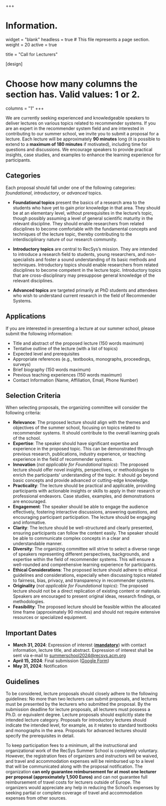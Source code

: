 +++
# Information.
widget = "blank"
headless = true # This file represents a page section.
weight = 20
active = true 

title = "Call for Lecturers"

[design]
  # Choose how many columns the section has. Valid values: 1 or 2.
  columns = "1"
+++

We are currently seeking experienced and knowledgeable speakers to deliver lectures on various topics related to recommender systems. If you are an expert in the recommender system field and are interested in contributing to our summer school, we invite you to submit a proposal for a lecture.
Each lecture will be approximately **90 minutes** long (it is possible to extend to a **maximum of 180 minutes** if motivated), including time for questions and discussions. We encourage speakers to provide practical insights, case studies, and examples to enhance the learning experience for participants.

## Categories
Each proposal should fall under one of the following categories: *foundational*, *introductory*, or *advanced* topics.

* **Foundational topics** present the basics of a research area to the students who have yet to gain prior knowledge in that area. They should be at an elementary level, without prerequisites in the lecture’s topic, though possibly assuming a level of general scientific maturity in the relevant discipline. They should enable researchers from related disciplines to become comfortable with the fundamental concepts and techniques of the lecture topic, thereby contributing to the interdisciplinary nature of our research community.

* **Introductory topics** are central to RecSys’s mission. They are intended to introduce a research field to students, young researchers, and non-specialists and foster a sound understanding of its basic methods and techniques. Introductory topics should enable researchers from related disciplines to become competent in the lecture topic. Introductory topics that are cross-disciplinary may presuppose general knowledge of the relevant disciplines.

* **Advanced topics** are targeted primarily at PhD students and attendees who wish to understand current research in the field of Recommender Systems.

## Applications
If you are interested in presenting a lecture at our summer school, please submit the following information:

* Title and abstract of the proposed lecture (150 words maximum)
* Tentative outline of the lecture (with a list of topics)
* Expected level and prerequisites
* Appropriate references (e.g., textbooks, monographs, proceedings, surveys)
* Brief biography (150 words maximum)
* Previous teaching experiences (150 words maximum)
* Contact Information (Name, Affiliation, Email, Phone Number)

## Selection Criteria
When selecting proposals, the organizing committee will consider the following criteria:

* **Relevance**: The proposed lecture should align with the themes and objectives of the summer school, focusing on topics related to recommender systems. It should contribute to the overall learning goals of the school.
* **Expertise**: The speaker should have significant expertise and experience in the proposed topic. This can be demonstrated through previous research, publications, industry experience, or teaching experience in the field of recommender systems.
* **Innovation** (*not applicable for Foundational topics*): The proposed lecture should offer novel insights, perspectives, or methodologies to enrich the participants' understanding of the topic. It should go beyond basic concepts and provide advanced or cutting-edge knowledge.
* **Practicality**: The lecture should be practical and applicable, providing participants with actionable insights or skills to apply in their research or professional endeavors. Case studies, examples, and demonstrations are encouraged.
* **Engagement**: The speaker should be able to engage the audience effectively, fostering interactive discussions, answering questions, and encouraging participant participation. The lecture should be engaging and informative.
* **Clarity**: The lecture should be well-structured and clearly presented, ensuring participants can follow the content easily. The speaker should be able to communicate complex concepts in a clear and understandable manner.
* **Diversity**: The organizing committee will strive to select a diverse range of speakers representing different perspectives, backgrounds, and expertise within the field of recommender systems. This will ensure a well-rounded and comprehensive learning experience for participants.
* **Ethical Considerations**: The proposed lecture should adhere to ethical guidelines and considerations, especially when discussing topics related to fairness, bias, privacy, and transparency in recommender systems.
* **Originality** (*not applicable for Foundational topics*): The proposed lecture should not be a direct replication of existing content or materials. Speakers are encouraged to present original ideas, research findings, or methodologies.
* **Feasibility**: The proposed lecture should be feasible within the allocated time frame (approximately 90 minutes) and should not require extensive resources or specialized equipment.

## Important Dates
* **March 31, 2024**: Expression of interest (<u>**mandatory**</u>) with contact information, lecture title, and abstract. Expression of interest shall be sent via e-mail to [summerschool2024@recsys.acm.org](mailto:summerschool2024@recsys.acm.org)
* **April 15, 2024**: Final submission ([Google Form](https://forms.gle/nDaF7TqPdgRL9sAT9))
* **May 31, 2024**: Notification

## Guidelines
To be considered, lecture proposals should closely adhere to the following guidelines:
No more than two lecturers can submit proposals, and lectures must be presented by the lecturers who submitted the proposal. By the submission deadline for lecture proposals, all lecturers must possess a Ph.D. or equivalent degree. Lecture proposals should explicitly state the intended lecture category. Proposals for introductory lectures should indicate the intended level, for example, as it relates to standard textbooks and monographs in the area. Proposals for advanced lectures should specify the prerequisites in detail.

To keep participation fees to a minimum, all the instructional and organizational work of the RecSys Summer School is completely voluntary. However, the registration fees of organizers and instructors will be waived, and travel and accommodation expenses will be reimbursed up to a level that will be communicated along with the proposal notification. The organization **can only guarantee reimbursement for at most one lecturer per proposal (approximately 1,500 Euros)** and can not guarantee full reimbursement of travel costs for lecturers outside of Europe. The organizers would appreciate any help in reducing the School’s expenses by seeking partial or complete coverage of travel and accommodation expenses from other sources.
